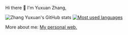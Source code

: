 
Hi there 👋 I'm Yuxuan Zhang, 

![Zhang Yuxuan's GitHub stats](https://github-readme-stats.vercel.app/api?username=Xiaojiu-z&show_icons=true&count_private=true&hide=prs&theme=default)
[![Most used languages](https://github-readme-stats.vercel.app/api/top-langs/?username=Xiaojiu-z&&layout=compact)](https://github.com/anuraghazra/github-readme-stats)

More about me: [My personal web.](https://xiaojiu-z.github.io/YuxuanZhang.github.io/)
